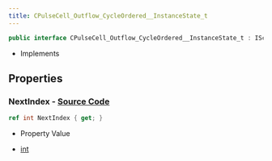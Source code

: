 ```yaml
---
title: CPulseCell_Outflow_CycleOrdered__InstanceState_t
---
```


```csharp
public interface CPulseCell_Outflow_CycleOrdered__InstanceState_t : ISchemaClass<CPulseCell_Outflow_CycleOrdered__InstanceState_t>, ISchemaField, ISchemaClass, INativeHandle
```

- Implements

## Properties

### **NextIndex** - [Source Code](https://github.com/swiftly-solution/swiftlys2/blob/main/managed/src/SwiftlyS2.Generated/Schemas/Interfaces/CPulseCell_Outflow_CycleOrdered__InstanceState_t.cs#L16)

```csharp
ref int NextIndex { get; }
```

- Property Value

- [int](https://learn.microsoft.com/dotnet/api/system.int32)

